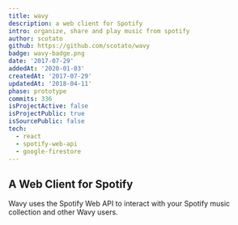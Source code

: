 ```yaml
---
title: wavy
description: a web client for Spotify
intro: organize, share and play music from spotify
author: scotato
github: https://github.com/scotato/wavy
badge: wavy-badge.png
date: '2017-07-29'
addedAt: '2020-01-03'
createdAt: '2017-07-29'
updatedAt: '2018-04-11'
phase: prototype
commits: 336
isProjectActive: false
isProjectPublic: true
isSourcePublic: false
tech: 
  - react
  - spotify-web-api
  - google-firestore
---
```


## A Web Client for Spotify
Wavy uses the Spotify Web API to interact with your Spotify music collection and other Wavy users.
